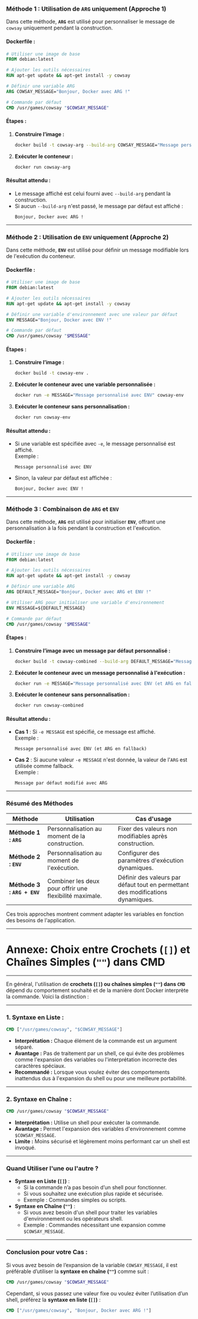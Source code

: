 ### **Méthode 1 : Utilisation de `ARG` uniquement (Approche 1)**

Dans cette méthode, **`ARG`** est utilisé pour personnaliser le message de `cowsay` uniquement pendant la construction.

#### Dockerfile :
```Dockerfile
# Utiliser une image de base
FROM debian:latest

# Ajouter les outils nécessaires
RUN apt-get update && apt-get install -y cowsay

# Définir une variable ARG
ARG COWSAY_MESSAGE="Bonjour, Docker avec ARG !"

# Commande par défaut
CMD /usr/games/cowsay "$COWSAY_MESSAGE"
```

#### Étapes :
1. **Construire l’image :**
   ```bash
   docker build -t cowsay-arg --build-arg COWSAY_MESSAGE="Message personnalisé avec ARG" .
   ```

2. **Exécuter le conteneur :**
   ```bash
   docker run cowsay-arg
   ```

#### Résultat attendu :
- Le message affiché est celui fourni avec `--build-arg` pendant la construction.
- Si aucun `--build-arg` n'est passé, le message par défaut est affiché :  
  ```
  Bonjour, Docker avec ARG !
  ```

---

### **Méthode 2 : Utilisation de `ENV` uniquement (Approche 2)**

Dans cette méthode, **`ENV`** est utilisé pour définir un message modifiable lors de l'exécution du conteneur.

#### Dockerfile :
```Dockerfile
# Utiliser une image de base
FROM debian:latest

# Ajouter les outils nécessaires
RUN apt-get update && apt-get install -y cowsay

# Définir une variable d'environnement avec une valeur par défaut
ENV MESSAGE="Bonjour, Docker avec ENV !"

# Commande par défaut
CMD /usr/games/cowsay "$MESSAGE"
```

#### Étapes :
1. **Construire l’image :**
   ```bash
   docker build -t cowsay-env .
   ```

2. **Exécuter le conteneur avec une variable personnalisée :**
   ```bash
   docker run -e MESSAGE="Message personnalisé avec ENV" cowsay-env
   ```

3. **Exécuter le conteneur sans personnalisation :**
   ```bash
   docker run cowsay-env
   ```

#### Résultat attendu :
- Si une variable est spécifiée avec `-e`, le message personnalisé est affiché.  
  Exemple :  
  ```
  Message personnalisé avec ENV
  ```
- Sinon, la valeur par défaut est affichée :  
  ```
  Bonjour, Docker avec ENV !
  ```

---

### **Méthode 3 : Combinaison de `ARG` et `ENV`**

Dans cette méthode, **`ARG`** est utilisé pour initialiser **`ENV`**, offrant une personnalisation à la fois pendant la construction et l'exécution.

#### Dockerfile :
```Dockerfile
# Utiliser une image de base
FROM debian:latest

# Ajouter les outils nécessaires
RUN apt-get update && apt-get install -y cowsay

# Définir une variable ARG
ARG DEFAULT_MESSAGE="Bonjour, Docker avec ARG et ENV !"

# Utiliser ARG pour initialiser une variable d'environnement
ENV MESSAGE=${DEFAULT_MESSAGE}

# Commande par défaut
CMD /usr/games/cowsay "$MESSAGE"
```

#### Étapes :
1. **Construire l’image avec un message par défaut personnalisé :**
   ```bash
   docker build -t cowsay-combined --build-arg DEFAULT_MESSAGE="Message par défaut modifié avec ARG" .
   ```

2. **Exécuter le conteneur avec un message personnalisé à l'exécution :**
   ```bash
   docker run -e MESSAGE="Message personnalisé avec ENV (et ARG en fallback)" cowsay-combined
   ```

3. **Exécuter le conteneur sans personnalisation :**
   ```bash
   docker run cowsay-combined
   ```

#### Résultat attendu :
- **Cas 1** : Si `-e MESSAGE` est spécifié, ce message est affiché.  
  Exemple :  
  ```
  Message personnalisé avec ENV (et ARG en fallback)
  ```
- **Cas 2** : Si aucune valeur `-e MESSAGE` n'est donnée, la valeur de l'`ARG` est utilisée comme fallback.  
  Exemple :  
  ```
  Message par défaut modifié avec ARG
  ```

---

### **Résumé des Méthodes**
| **Méthode**                | **Utilisation**                                              | **Cas d'usage**                                   |
|----------------------------|------------------------------------------------------------|-------------------------------------------------|
| **Méthode 1 : `ARG`**      | Personnalisation au moment de la construction.             | Fixer des valeurs non modifiables après construction. |
| **Méthode 2 : `ENV`**      | Personnalisation au moment de l'exécution.                 | Configurer des paramètres d'exécution dynamiques. |
| **Méthode 3 : `ARG + ENV`**| Combiner les deux pour offrir une flexibilité maximale.     | Définir des valeurs par défaut tout en permettant des modifications dynamiques. |

Ces trois approches montrent comment adapter les variables en fonction des besoins de l'application.

--------------------
# Annexe: **Choix entre Crochets (`[]`) et Chaînes Simples (`""`) dans CMD**
-------------------

En général, l'utilisation de **crochets (`[]`) ou chaînes simples (`""`) dans `CMD`** dépend du comportement souhaité et de la manière dont Docker interprète la commande. Voici la distinction :

---

### **1. Syntaxe en Liste :**
```Dockerfile
CMD ["/usr/games/cowsay", "$COWSAY_MESSAGE"]
```
- **Interprétation :** Chaque élément de la commande est un argument séparé.
- **Avantage :** Pas de traitement par un shell, ce qui évite des problèmes comme l'expansion des variables ou l'interprétation incorrecte des caractères spéciaux.
- **Recommandé :** Lorsque vous voulez éviter des comportements inattendus dus à l'expansion du shell ou pour une meilleure portabilité.

---

### **2. Syntaxe en Chaîne :**
```Dockerfile
CMD /usr/games/cowsay "$COWSAY_MESSAGE"
```
- **Interprétation :** Utilise un shell pour exécuter la commande.
- **Avantage :** Permet l'expansion des variables d'environnement comme `$COWSAY_MESSAGE`.
- **Limite :** Moins sécurisé et légèrement moins performant car un shell est invoqué.

---

### **Quand Utiliser l'une ou l'autre ?**
- **Syntaxe en Liste (`[]`)** :
  - Si la commande n’a pas besoin d’un shell pour fonctionner.
  - Si vous souhaitez une exécution plus rapide et sécurisée.
  - Exemple : Commandes simples ou scripts.
- **Syntaxe en Chaîne (`""`)** :
  - Si vous avez besoin d'un shell pour traiter les variables d'environnement ou les opérateurs shell.
  - Exemple : Commandes nécessitant une expansion comme `$COWSAY_MESSAGE`.

---

### **Conclusion pour votre Cas :**
Si vous avez besoin de l’expansion de la variable `COWSAY_MESSAGE`, il est préférable d’utiliser la **syntaxe en chaîne (`""`)** comme suit :
```Dockerfile
CMD /usr/games/cowsay "$COWSAY_MESSAGE"
```

Cependant, si vous passez une valeur fixe ou voulez éviter l’utilisation d’un shell, préférez la **syntaxe en liste (`[]`)** :
```Dockerfile
CMD ["/usr/games/cowsay", "Bonjour, Docker avec ARG !"]
```
